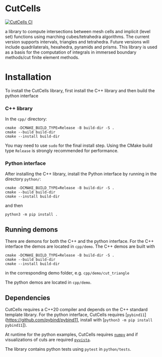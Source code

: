 # CutCells

[![CutCells CI](https://github.com/sclaus2/cutcells/actions/workflows/python-app.yml/badge.svg)](https://github.com/sclaus2/cutcells/actions/workflows/python-app.yml)

a library to compute intersections between mesh cells and implicit (level set) functions using marching cubes/tetrahedra algorithms. The current version supports intervals, triangles and tetrahedra. Future versions will include quadrilaterals, hexahedra, pyramids and prisms. This library is used as a basis for the computation of integrals in immersed boundary methods/cut finite element methods.

# Installation

To install the CutCells library, first install the C++ library and then build the python interface

### C++ library

In the `cpp/` directory:

```console
cmake -DCMAKE_BUILD_TYPE=Release -B build-dir -S .
cmake --build build-dir
cmake --install build-dir
```

You may need to use `sudo` for the final install step. Using the CMake
build type `Release` is strongly recommended for performance.


### Python interface

After installing the C++ library, install the Python interface by running in
the directory `python/`:

```console
cmake -DCMAKE_BUILD_TYPE=Release -B build-dir -S .
cmake --build build-dir
cmake --install build-dir
```

and then

```console
python3 -m pip install .
```

## Running demons 

There are demons for both the C++ and the python interface. 
For the C++ interface the demos are located in `cpp/demo`. The C++ demos are built with 
```console
cmake -DCMAKE_BUILD_TYPE=Release -B build-dir -S .
cmake --build build-dir
cmake --install build-dir
```
in the corresponding demo folder, e.g. `cpp/demo/cut_triangle`

The python demos are located in `cpp/demo`. 

## Dependencies

CutCells requires a C++20 compiler and depends on the C++ standard template library. 
For the python interface, CutCells requires [`pybind11`](https://github.com/pybind/pybind11, install with [`python3 -m pip install pybind11`]). 

At runtime for the python examples, CutCells requires [`numpy`](https://numpy.org) and if visualizations of cuts are required [`pyvista`](https://pyvista.org/).

The library contains python tests using `pytest` in `python/tests`.


